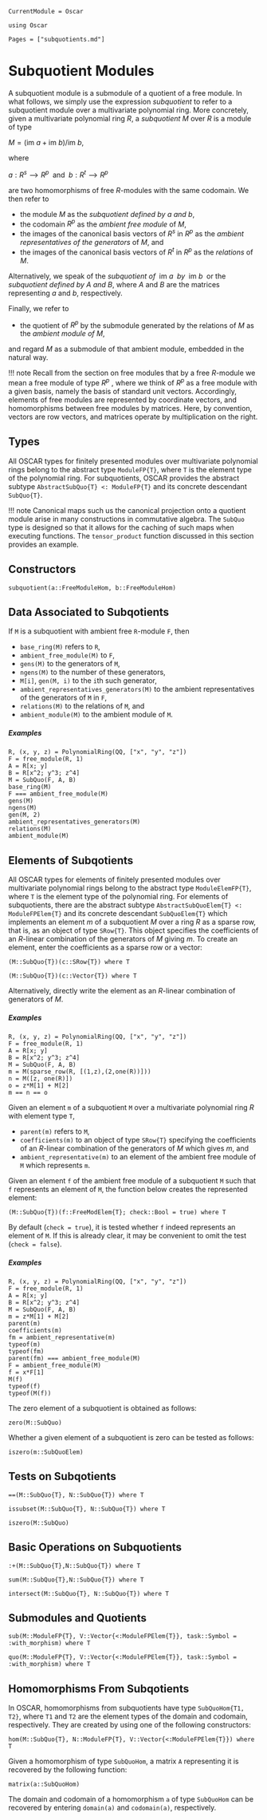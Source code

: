 ```@meta
CurrentModule = Oscar
```

```@setup oscar
using Oscar
```

```@contents
Pages = ["subquotients.md"]
```

# Subquotient Modules

A subquotient module is a submodule of a quotient of a free module. In what follows, we simply
use the expression *subquotient* to refer to a subquotient module over a multivariate polynomial ring.
More concretely, given a multivariate polynomial ring $R$, a *subquotient* $M$ over $R$ is a module of type

$M = (\text{im } a + \text{im } b)/\text{im } b,$

where

$a:R^s ⟶R^p \;\text{ and }\; b:R^t ⟶R^p$

are two homomorphisms of free $R$-modules with the same codomain. We then refer to
- the module $M$ as the *subquotient defined by $a$ and $b$*,
- the codomain $R^p$ as the *ambient free module* of $M$,
- the images of the canonical basis vectors of $R^s$ in $R^p$ as the *ambient representatives of the generators* of $M$, and
- the images of the canonical basis vectors of $R^t$ in $R^p$ as the *relations* of $M$.

Alternatively, we speak of the *subquotient of* $\;\text{im } a\;$ *by* $\;\text{im } b\;$ or the
*subquotient defined by $A$ and $B$*, where $A$ and $B$ are the matrices representing
$a$ and $b$, respectively.

Finally, we refer to
- the quotient of $R^p$ by the submodule generated by the relations of $M$ as the *ambient module of $M$*,

and regard $M$ as a submodule of that ambient module, embedded in the natural way.

!!! note
    Recall from the section on free modules that by a free $R$-module we mean a free
    module of type $R^p$ , where we think of $R^p$ as a free module with a given
	basis, namely the basis of standard unit vectors. Accordingly, elements of free modules
	are represented by coordinate vectors, and homomorphisms between free modules by
	matrices. Here, by convention, vectors are row vectors, and matrices operate by
	multiplication on the right.

## Types

All OSCAR types for finitely presented modules over multivariate polynomial rings
belong to the abstract type `ModuleFP{T}`, where `T` is the element type of the polynomial ring.
For subquotients, OSCAR provides the abstract subtype `AbstractSubQuo{T} <: ModuleFP{T}` and
its concrete descendant `SubQuo{T}`.

!!! note
    Canonical maps such us the canonical projection onto a quotient module arise in many 
    constructions in commutative algebra. The `SubQuo` type is designed so that it allows
	for the caching of such maps when executing functions. The `tensor_product`
	function discussed in this section provides an example.

## Constructors

```@docs
subquotient(a::FreeModuleHom, b::FreeModuleHom)
```

## Data Associated to Subqotients

If `M` is a subquotient with ambient free `R`-module `F`, then

- `base_ring(M)` refers to `R`,
- `ambient_free_module(M)` to `F`,
- `gens(M)` to the generators of `M`, 
- `ngens(M)` to the number of these generators, 
- `M[i]`, `gen(M, i)` to the `i`th such generator,
- `ambient_representatives_generators(M)` to the ambient representatives of the generators of `M` in `F`,
- `relations(M)` to the relations of `M`, and
- `ambient_module(M)` to the ambient module of `M`.

##### Examples

```@repl oscar
R, (x, y, z) = PolynomialRing(QQ, ["x", "y", "z"])
F = free_module(R, 1)
A = R[x; y]
B = R[x^2; y^3; z^4]
M = SubQuo(F, A, B)
base_ring(M)
F === ambient_free_module(M)
gens(M)
ngens(M)
gen(M, 2)
ambient_representatives_generators(M)
relations(M)
ambient_module(M)
```

## Elements of Subqotients

All OSCAR types for elements of finitely presented modules over multivariate polynomial rings belong to the
abstract type `ModuleElemFP{T}`, where `T` is the element type of the polynomial ring.
For elements of subquotients, there  are the abstract subtype `AbstractSubQuoElem{T} <: ModuleFPElem{T}`
and its concrete descendant `SubQuoElem{T}` which implements an element $m$ of a subquotient
$M$ over a ring $R$ as a sparse row, that is, as an object of type `SRow{T}`.
This object specifies the coefficients of an $R$-linear combination of the generators of $M$
giving $m$. To create an element, enter the coefficients as a sparse row or a vector: 

```@julia
(M::SubQuo{T})(c::SRow{T}) where T
```

```@julia
(M::SubQuo{T})(c::Vector{T}) where T
```

Alternatively, directly write the element as an $R$-linear combination of generators of $M$.

##### Examples

```@repl oscar
R, (x, y, z) = PolynomialRing(QQ, ["x", "y", "z"])
F = free_module(R, 1)
A = R[x; y]
B = R[x^2; y^3; z^4]
M = SubQuo(F, A, B)
m = M(sparse_row(R, [(1,z),(2,one(R))]))
n = M([z, one(R)])
o = z*M[1] + M[2]
m == n == o
```

Given an element `m`  of a subquotient `M`  over a multivariate polynomial ring $R$ with element type `T`,
- `parent(m)` refers to `M`, 
- `coefficients(m)` to  an object of type `SRow{T}` specifying the coefficients of an $R$-linear combination of the generators of $M$ which gives $m$, and
- `ambient_representative(m)` to an element of the ambient free module of `M` which represents `m`.

Given an element `f` of the ambient free module of a subquotient `M` such that `f` represents an element of `M`,
the function below creates the represented element:

```@julia
(M::SubQuo{T})(f::FreeModElem{T}; check::Bool = true) where T
```

By default (`check = true`), it is tested whether `f` indeed represents an element of `M`.
If this is already clear, it may be convenient to omit the test (`check = false`).

##### Examples

```@repl oscar
R, (x, y, z) = PolynomialRing(QQ, ["x", "y", "z"])
F = free_module(R, 1)
A = R[x; y]
B = R[x^2; y^3; z^4]
M = SubQuo(F, A, B)
m = z*M[1] + M[2]
parent(m)
coefficients(m)
fm = ambient_representative(m)
typeof(m)
typeof(fm)
parent(fm) === ambient_free_module(M)
F = ambient_free_module(M)
f = x*F[1]
M(f)
typeof(f)
typeof(M(f))
```

The zero element of a subquotient is obtained as follows:

```@docs
zero(M::SubQuo)
```

Whether a given element of a subquotient is zero can be tested as follows:

```@docs
iszero(m::SubQuoElem)
```

## Tests on Subqotients

```@docs
==(M::SubQuo{T}, N::SubQuo{T}) where T
```

```@docs
issubset(M::SubQuo{T}, N::SubQuo{T}) where T
```

```@docs
iszero(M::SubQuo)
```

## Basic Operations on Subquotients


```@docs
:+(M::SubQuo{T},N::SubQuo{T}) where T
```

```@docs
sum(M::SubQuo{T},N::SubQuo{T}) where T
```

```@docs
intersect(M::SubQuo{T}, N::SubQuo{T}) where T
```

## Submodules and Quotients

```@docs
sub(M::ModuleFP{T}, V::Vector{<:ModuleFPElem{T}}, task::Symbol = :with_morphism) where T
```

```@docs
quo(M::ModuleFP{T}, V::Vector{<:ModuleFPElem{T}}, task::Symbol = :with_morphism) where T
```

## Homomorphisms From Subqotients

In OSCAR, homomorphisms from subquotients have type `SubQuoHom{T1, T2}`, where
`T1` and `T2` are the element types of the domain and codomain, respectively. They are created
by using one of the following constructors:

```@docs
hom(M::SubQuo{T}, N::ModuleFP{T}, V::Vector{<:ModuleFPElem{T}}) where T
```

Given a homomorphism of type `SubQuoHom`, a matrix `A` representing it
is recovered by the following function:

```@docs
matrix(a::SubQuoHom)
```

The domain and codomain of a homomorphism `a`  of type `SubQuoHom` can be
recovered by entering `domain(a)` and `codomain(a)`, respectively.
